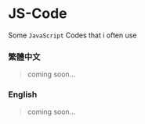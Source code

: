 # JS-Code

Some `JavaScript` Codes that i often use

### 繁體中文
> coming soon...

### English
> coming soon...
